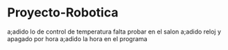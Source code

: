 # Proyecto-Robotica
a;adido lo de control de temperatura falta probar en el salon
a;adido reloj y apagado por hora
a;adido la hora en el programa
